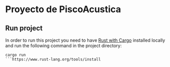 # Proyecto de PiscoAcustica
## Run project

In order to run this project you need to have [Rust with Cargo](https://www.rust-lang.org/tools/install) 
installed locally and run the following command in the project directory:
```
cargo run
```https://www.rust-lang.org/tools/install
